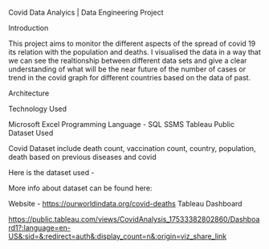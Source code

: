 Covid Data Analyics | Data Engineering Project

Introduction

This project aims to monitor the different aspects of the spread of covid 19 its relation with the population and deaths. I visualised the data in a way that we can see the realtionship between different data sets and give a clear understanding of what will be the near future of the number of cases or trend in the covid graph for different countries based on the data of past.

Architecture



Technology Used

Microsoft Excel
Programming Language - SQL
SSMS
Tableau Public
Dataset Used

Covid Dataset include death count, vaccination count, country, population, death based on previous diseases and covid

Here is the dataset used -

More info about dataset can be found here:

Website - https://ourworldindata.org/covid-deaths
Tableau Dashboard

https://public.tableau.com/views/CovidAnalysis_17533382802860/Dashboard1?:language=en-US&:sid=&:redirect=auth&:display_count=n&:origin=viz_share_link
